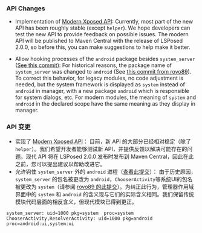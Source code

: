 ### API Changes
* Implementation of [Modern Xposed API](https://github.com/LSPosed/LSPosed/wiki/Develop-Xposed-Modules-Using-Modern-Xposed-API):
Currently, most part of the new API has been roughly stable (except `helper`). We hope developers can test the new API to provide feedback on possible issues. The modern API will be published to Maven Central with the release of LSPosed 2.0.0, so before this, you can make suggestions to help make it better.

* Allow hooking processes of the `android` package besides `system_server` ([See this commit](https://github.com/LSPosed/LSPosed/commit/6f6c4b67d736e96a61f89b5db22c2e9bbde19461)): For historical reasons, the package name of `system_server` was changed to `android` (See [this commit from rovo89](https://github.com/rovo89/XposedBridge/commit/6b49688c929a7768f3113b4c65b429c7a7032afa)). To correct this behavior, for legacy modules, no code adjustment is needed, but the system framework is displayed as `system` instead of `android` in manager, with a new package `android` which is responsible for system dialogs, etc. For modern modules, the meaning of `system` and `android` in the declared scope have the same meaning as they display in manager.

### API 变更
* 实现了 [Modern Xposed API](https://github.com/LSPosed/LSPosed/wiki/Develop-Xposed-Modules-Using-Modern-Xposed-API)：
目前，新 API 的大部分已经相对稳定（除了 `helper`）。我们希望开发者能够测试新 API，并提供反馈以解决可能存在的问题。现代 API 将在 LSPosed 2.0.0 发布时发布到 Maven Central，因此在此之前，您可以提出建议以帮助改进它。
* 允许钩住 `system_server` 外的 `android` 进程（[查看此提交](https://github.com/LSPosed/LSPosed/commit/6f6c4b67d736e96a61f89b5db22c2e9bbde19461)）：
由于历史原因，`system_server` 的包名被更改为 `android`，`ChooserActivity`等系统UI的包名被更改为 `system`（请参阅 [rovo89 的此提交](https://github.com/rovo89/XposedBridge/commit/6b49688c929a7768f3113b4c65b429c7a7032afa)）。为纠正此行为，管理器作用域界面中的 `system` 和 `android` 的含义现与它们的实际含义相同。我们保留传统模块代码层面的相反含义，但现代模块已得到更正。

```text
system_server: uid=1000 pkg=system  proc=system
ChooserActivity,ResolverActivity: uid=1000 pkg=android proc=android:ui,system:ui
```
